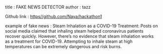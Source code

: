 title : FAKE NEWS DETECTOR
author : tazz



Github link : [https//github.com/Naya/hackathon1](https://github.com/tazz1012/hackathon1.git)




example of fake news :
Steam Inhalation as a COVID-19 Treatment:
Posts on social media claimed that inhaling steam helped coronavirus patients recover quickly.
However, there’s no evidence that steam inhalation works as a treatment for COVID-19.
Attempting to inhale steam at high temperatures can be extremely dangerous and risk burns.

